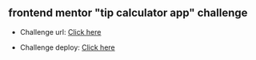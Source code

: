 ## frontend mentor "tip calculator app" challenge

- Challenge url: [Click here](https://www.frontendmentor.io/challenges/tip-calculator-app-ugJNGbJUX)

- Challenge deploy: [Click here](https://glittery-lamington-7c18f4.netlify.app/) 